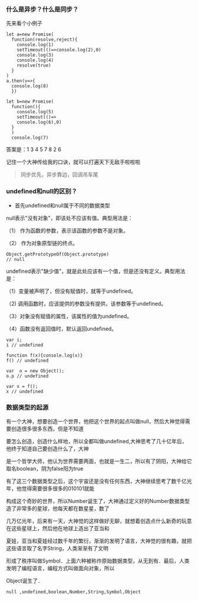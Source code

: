 

### 什么是异步？什么是同步？

先来看个小例子

```
let a=new Promise(
  function(resolve,reject){
    console.log(1)
    setTimeout(()=>console.log(2),0)
    console.log(3)
    console.log(4)
    resolve(true)
  }
)
a.then(v=>{
  console.log(8)
  })

let b=new Promise(
  function(){
    console.log(5)
    setTimeout(()=>
    console.log(6),0)
  }
  )
  console.log(7)
```

答案是：1 3 4 5 7 8 2 6

记住一个大神传给我的口诀，就可以打遍天下无敌手啦啦啦

> 同步优先，异步靠边，回调吊车尾


### undefined和null的区别？

- 首先undefined和null属于不同的数据类型

null表示"没有对象"，即该处不应该有值。典型用法是：

（1） 作为函数的参数，表示该函数的参数不是对象。

（2） 作为对象原型链的终点。

```
Object.getPrototypeOf(Object.prototype)
// null
```

undefined表示"缺少值"，就是此处应该有一个值，但是还没有定义。典型用法是：

（1）变量被声明了，但没有赋值时，就等于undefined。

（2) 调用函数时，应该提供的参数没有提供，该参数等于undefined。

（3）对象没有赋值的属性，该属性的值为undefined。

（4）函数没有返回值时，默认返回undefined。

```
var i;
i // undefined

function f(x){console.log(x)}
f() // undefined

var  o = new Object();
o.p // undefined

var x = f();
x // undefined
```

### 数据类型的起源

有一个大神，想要创造一个世界，他把这个世界的起点叫做null，然后大神觉得需要创造很多很多东西，但是不知道

要怎么创造，创造什么样地，所以全都叫做undefined,大神思考了几十亿年后，他终于知道自己要创造什么了，大神

是一个哲学大师，他认为世界需要两面，也就是一生二，所以有了阴阳，大神给它取名boolean，阴为false阳为true

有了这三个数据类型之后，这个宇宙还是没有任何东西，大神继续思考了数千亿光年，他觉得需要很多很多的010101就能

构成这个奇妙的世界，所以Number诞生了，大神通过定义好的Number数据类型造了非常多的星球，他每天都在数星星，数了

几万亿光年，后来有一天，大神觉的这样做好无聊，就想着创造点什么新奇的玩意在这些星球上，然后他在地球上造出了亚当和

夏娃，亚当和夏娃经过数千年的繁衍，渐渐的发明了语言，大神觉的很有趣，就把这些语言取了名字String，人类渐渐有了文明

形成了秩序叫做Symbol．上面六种被称作原始数据类型，从无到有．最后，人类发明了编程语言，编程方式叫做面向对象，所以

Object诞生了．

```
null ,undefined,boolean,Number,String,Symbol,Object
```
